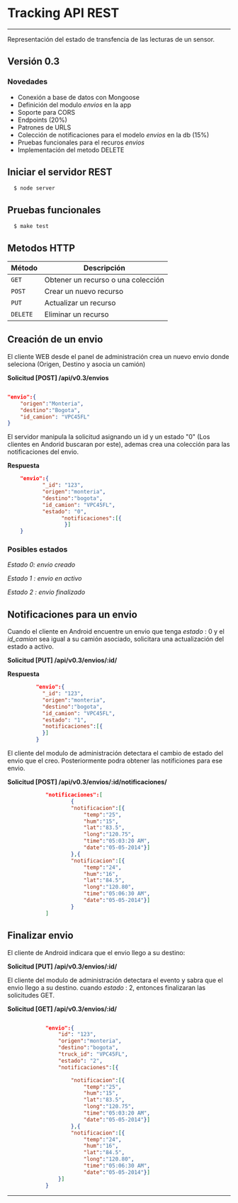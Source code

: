 # Tracking API REST
***
Representación del estado de transfencia de las lecturas de un sensor.

## Versión 0.3
### Novedades
  * Conexión a base de datos con Mongoose
  * Definición del modulo _envios_ en la app
  * Soporte para CORS
  * Endpoints (20%)
  * Patrones de URLS
  * Colección de notificaciones para el modelo _envios_ en la db (15%)
  * Pruebas funcionales para el recuros _envios_
  * Implementación del metodo DELETE


## Iniciar el servidor REST

```shell
  $ node server
```

## Pruebas funcionales

```shell
  $ make test
```


## Metodos HTTP

|  Método  |              Descripción               |
| -------- | -------------------------------------- |
| `GET`    | Obtener un recurso o una colección     |
| `POST`   | Crear un nuevo recurso                 |
| `PUT`    | Actualizar un recurso                  |
| `DELETE` | Eliminar un recurso                    |

## Creación de un envio

El cliente WEB desde el panel de administración crea un nuevo envio donde seleciona (Origen, Destino y asocia un camión)

**Solicitud [POST]  /api/v0.3/envios**
```json

"envio":{
    "origen":"Monteria",
	"destino":"Bogota",
	"id_camion": "VPC45FL"
}

```

El servidor manipula la solicitud asignando un id y  un estado "0" (Los clientes en Andorid buscaran por este), ademas  crea una colección para las notificaciones del envio.

 **Respuesta**

``` json
    "envio":{
	       "_id": "123",
		   "origen":"monteria",
		   "destino":"bogota",
		   "id_camion": "VPC45FL",
		   "estado": "0",
		         "notificaciones":[{
		    	  }]
    }
```

### Posibles estados

*Estado 0: envio creado*

*Estado 1 : envio en activo*

*Estado 2 : envio finalizado*



## Notificaciones para un envio
Cuando el cliente en Android encuentre un envio que tenga _estado_ : 0 y el _id_camion_ sea igual a su camión asociado,
                                                                solicitara una actualización del estado a activo.


**Solicitud [PUT] /api/v0.3/envios/:id/**

**Respuesta**

``` json
         "envio":{
           "_id": "123",
           "origen":"monteria",
           "destino":"bogota",
           "id_camion": "VPC45FL",
           "estado": "1",
           "notificaciones":[{
           }]
         }
```


El cliente del modulo de administración detectara el cambio de estado del envio que el creo. Posteriormente podra obtener las notificiones para ese envio.

**Solicitud [POST] /api/v0.3/envios/:id/notificaciones/**

``` json
			"notificaciones":[
					{
					"notificacion":[{
						"temp":"25",
						"hum":"15",
						"lat":"83.5",
						"long":"120.75",
						"time":"05:03:20 AM",
						"date":"05-05-2014"}]
					},{
					"notificacion":[{
						"temp":"24",
						"hum":"16",
						"lat":"84.5",
						"long":"120.80",
						"time":"05:06:30 AM",
						"date":"05-05-2014"}]  
					}
			]
```



## Finalizar envio
El cliente de Android indicara que el envio llego a su destino:

**Solicitud [PUT] /api/v0.3/envios/:id/**

El cliente del modulo de administración detectara el evento y sabra que el envio llego a su destino. cuando _estado_ : 2, entonces finalizaran las solicitudes GET.


**Solicitud [GET] /api/v0.3/envios/:id/**

``` json

	    	"envio":{
		    	"id": "123",
		    	"origen":"monteria",
			    "destino":"bogota",
			    "truck_id": "VPC45FL",
			    "estado": "2",
		    	"notificaciones":[{

                    "notificacion":[{
                        "temp":"25",
                        "hum":"15",
                        "lat":"83.5",
                        "long":"120.75",
                        "time":"05:03:20 AM",
                        "date":"05-05-2014"}]
                    },{
                    "notificacion":[{
                        "temp":"24",
                        "hum":"16",
                        "lat":"84.5",
                        "long":"120.80",
                        "time":"05:06:30 AM",
                        "date":"05-05-2014"}]  
		    	}]
	    	}
```
***
